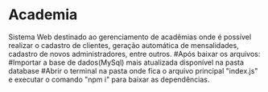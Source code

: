 # Academia
Sistema Web destinado ao gerenciamento de acadêmias 
onde é possível realizar o cadastro de clientes, 
geração automática de mensalidades, 
cadastro de novos administradores, entre outros.
#Após baixar os arquivos:
#Importar a base de dados(MySql) mais atualizada disponível na pasta database
#Abrir o terminal na pasta onde fica o arquivo principal "index.js" e executar o comando "npm i" para baixar as dependências.
